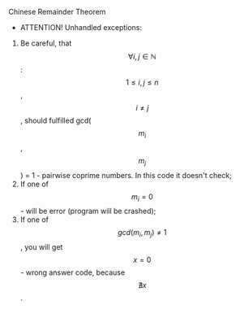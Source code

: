 Chinese Remainder Theorem
- ATTENTION! Unhandled exceptions:
1) Be careful, that $$\forall i, j \in \mathbb{N} $$ : $$1 \leq i, j \leq n$$, $$i \neq j$$, should fulfilled gcd($$m_{i}$$, $$m_{j}$$) = 1 - pairwise coprime numbers. In this code it doesn't check;
2) If one of $$m_{i} = 0$$ - will be error (program will be crashed);
3) If one of $$gcd(m_{i}, m_{j}) \neq 1$$, you will get $$x = 0$$ - wrong answer code, because $$\nexists x$$.
